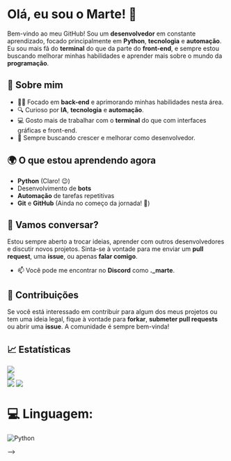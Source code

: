 # Olá, eu sou o **Marte**! 🚀

Bem-vindo ao meu GitHub! Sou um **desenvolvedor** em constante aprendizado, focado principalmente em **Python**, **tecnologia** e **automação**. Eu sou mais fã do **terminal** do que da parte do **front-end**, e sempre estou buscando melhorar minhas habilidades e aprender mais sobre o mundo da **programação**.

## 🚀 Sobre mim
- 👨‍💻 Focado em **back-end** e aprimorando minhas habilidades nesta área.
- 🔍 Curioso por **IA**, **tecnologia** e **automação**.
- 💻 Gosto mais de trabalhar com o **terminal** do que com interfaces gráficas e front-end.
- 🌱 Sempre buscando crescer e melhorar como desenvolvedor.

## 🌍 O que estou aprendendo agora
- **Python** (Claro! 😉)
- Desenvolvimento de **bots**
- **Automação** de tarefas repetitivas
- **Git** e **GitHub** (Ainda no começo da jornada! 🚀)

## 💬 Vamos conversar?
Estou sempre aberto a trocar ideias, aprender com outros desenvolvedores e discutir novos projetos. Sinta-se à vontade para me enviar um **pull request**, uma **issue**, ou apenas **falar comigo**.

- 📫 Você pode me encontrar no **Discord** como **._marte**.

## 🚀 Contribuições
Se você está interessado em contribuir para algum dos meus projetos ou tem uma ideia legal, fique à vontade para **forkar**, **submeter pull requests** ou abrir uma **issue**. A comunidade é sempre bem-vinda!

## 📈 Estatísticas
![](https://github-readme-stats.vercel.app/api?username=MartePy&theme=dark&hide_border=false&include_all_commits=false&count_private=false)<br/>
![](https://nirzak-streak-stats.vercel.app/?user=MartePy&theme=dark&hide_border=false)<br/>
![](https://github-readme-stats.vercel.app/api/top-langs/?username=MartePy&theme=dark&hide_border=false&include_all_commits=false&count_private=false&layout=compact)
[![](https://visitcount.itsvg.in/api?id=MartePy&icon=0&color=0)](https://visitcount.itsvg.in)

# 💻 Linguagem:
![Python](https://img.shields.io/badge/python-3670A0?style=for-the-badge&logo=python&logoColor=ffdd54)

<!-- Proudly created with GPRM ( https://gprm.itsvg.in ) -->
-->
